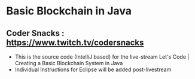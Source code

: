 # Basic Blockchain in Java
## Coder Snacks : https://www.twitch.tv/codersnacks
- This is the source code (IntelliJ based) for the live-stream Let's Code | Creating a Basic Blockchain System in Java
- Individual Instructions for Eclipse will be added post-livestream
